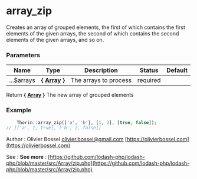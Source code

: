 # array_zip

Creates an array of grouped elements, the first of which contains the
first elements of the given arrays, the second of which contains the
second elements of the given arrays, and so on.



### Parameters
Name  |  Type  |  Description  |  Status  |  Default
------------  |  ------------  |  ------------  |  ------------  |  ------------
...$arrays  |  **{ [Array](http://php.net/manual/en/language.types.array.php) }**  |  The arrays to process  |  required  |

Return **{ [Array](http://php.net/manual/en/language.types.array.php) }** The new array of grouped elements

### Example
```php
	Thorin::array_zip(['a', 'b'], [1, 2], [true, false]);
// [['a', 1, true], ['b', 2, false]]
```
Author : Olivier Bossel [olivier.bossel@gmail.com](mailto:olivier.bossel@gmail.com) [https://olivierbossel.com](https://olivierbossel.com)

See : **See more** : [https://github.com/lodash-php/lodash-php/blob/master/src/Array/zip.php](https://github.com/lodash-php/lodash-php/blob/master/src/Array/zip.php)